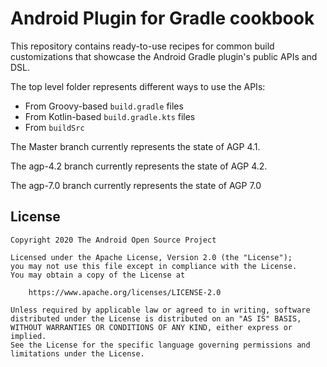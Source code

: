 # Android Plugin for Gradle cookbook

This repository contains ready-to-use recipes for common build 
customizations that showcase the Android Gradle plugin's public APIs and DSL.

The top level folder represents different ways to use the APIs:
- From Groovy-based `build.gradle` files
- From Kotlin-based `build.gradle.kts` files
- From `buildSrc`

The Master branch currently represents the state of AGP 4.1.

The agp-4.2 branch currently represents the state of AGP 4.2.

The agp-7.0 branch currently represents the state of AGP 7.0

## License ##

    Copyright 2020 The Android Open Source Project

    Licensed under the Apache License, Version 2.0 (the "License");
    you may not use this file except in compliance with the License.
    You may obtain a copy of the License at

        https://www.apache.org/licenses/LICENSE-2.0

    Unless required by applicable law or agreed to in writing, software
    distributed under the License is distributed on an "AS IS" BASIS,
    WITHOUT WARRANTIES OR CONDITIONS OF ANY KIND, either express or implied.
    See the License for the specific language governing permissions and
    limitations under the License.
